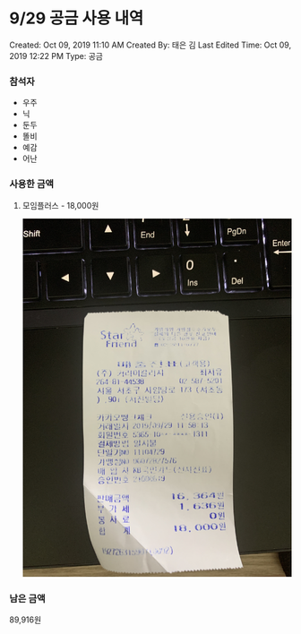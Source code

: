 # 9/29 공금 사용 내역

Created: Oct 09, 2019 11:10 AM
Created By: 태은 김
Last Edited Time: Oct 09, 2019 12:22 PM
Type: 공금

### 참석자

- 우주
- 닉
- 둔두
- 똘비
- 예감
- 어난

### 사용한 금액

1. 모임플러스 - 18,000원

    ![](image-a8a41452-bdaf-4e76-b311-ebce500154b0.jpg)

### 남은 금액

89,916원